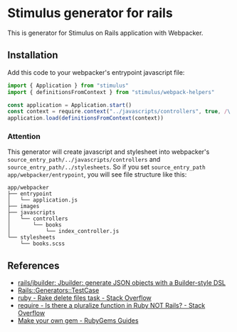 # Stimulus generator for rails

This is generator for Stimulus on Rails application with Webpacker.

## Installation

Add this code to your webpacker's entrypoint javascript file:

```javascript
import { Application } from "stimulus"
import { definitionsFromContext } from "stimulus/webpack-helpers"

const application = Application.start()
const context = require.context("../javascripts/controllers", true, /\.js$/)
application.load(definitionsFromContext(context))
```

### Attention

This generator will create javascript and stylesheet into webpacker's `source_entry_path/../javascripts/controllers` and `source_entry_path/../stylesheets`.
So if you set `source_entry_path` `app/webpacker/entrypoint`, you will see file structure like this:

```
app/webpacker
├── entrypoint
│   └── application.js
├── images
├── javascripts
│   └── controllers
│       └── books
│           └── index_controller.js
└── stylesheets
    └── books.scss
```

## References

- [rails/jbuilder: Jbuilder: generate JSON objects with a Builder-style DSL](https://github.com/rails/jbuilder)
- [Rails::Generators::TestCase](https://edgeapi.rubyonrails.org/classes/Rails/Generators/TestCase.html)
- [ruby - Rake delete files task - Stack Overflow](https://stackoverflow.com/questions/8812264/rake-delete-files-task#8813875)
- [require - Is there a pluralize function in Ruby NOT Rails? - Stack Overflow](https://stackoverflow.com/questions/2446156/is-there-a-pluralize-function-in-ruby-not-rails#2453553)
- [Make your own gem - RubyGems Guides](https://guides.rubygems.org/make-your-own-gem/)

